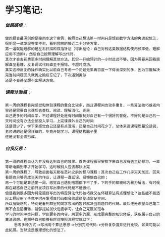 # 学习笔记:
    
##### 做题感悟：
    做的题目最深刻的是接雨水这个案例，按照自己想法第一时间只是想到数学方法的夹边取低洼，很明显一试发现答案不对，看到官网的接近二十分钟方案，
    第一遍就能理解的是左右扫描和双指针法（得出结论：自己对栈这类数据结构使用频率低，理解应用不透彻），然后自己按照理解写出代码，
    其次才会去花费更多时间理解其他方法，其实一开始预计的一小时远远不够，因为需要来回看题解直至看懂，反复调试代码直至不报错、不超时成功。
    其实这种反复的操作确实比以前自己考虑一个问题无果再百度一下得出深刻的多，因为百度解决完当前问题回头就抛之脑后忘记了，下次遇到类似
    还是不会甚至想不出解决方案。

##### 课程体验感：
    第一周的课程看完感觉和体验课程的重合比较多，而且课程间也较多重复，一些算法技巧或者内容还是需要自己课后去查找、阅读、理解消化，还是
    自己更多的时间自学，不过课程好处是有时间限制对自己有一个很好的督促，不好的是自己的一天时间没有办法全部投入学习，上完课课外自己的时间
    还是很少了，学下来感觉自己还是有点混沌，还是自己时间花少了，总体来说课程质量没话说，老师讲的还是很详细的，毕竟开始学习，课程结构脑子里
    还是没有全面形成。
        
##### 自我反思：
    第一周的课程自认为并没有达到自己的效果。首先课程很早安排下来自己没有去主动预习，一直等新电脑到来才开始学习，这时候别人应该都快上完
    第一周的课程了，导致后面每天都在恶补之前的预习课程；其次自己在工作几乎天天加班，回来看题也只够完成当天的作业，让课程一直延误，挺懊恼自己的；
    再一个可能是算法第一周，感觉自己遇到啥题都下不了手，下的手的都被称为暴力解法，有时候都在疑惑自己之前开发项目写出来的代码是不是很烂，
    但是看到很多因为特定题目写出的特定算法代码技巧我又在怀疑算法有点理想化？这些能不能适应工程应用？毕竟平时开发项目代码都会给后续变动留足空间，
    所以挺疑惑的，特别是看到群里的同学写出的暂时解决当前题目的代码。最后还是希望自己第二周不会重蹈覆辙，能够提前加快进度学习，让自己克服加班与
    学习的时间冲突问题，学到更多的内容，刷更多的题，形成更完整的知识体系，获取属于自己的算法思想。也期待自己能够有时间按照流程完成以下： 
        思考多种方式->写出每个算法思想->分别完成代码->分析复杂度并进行比较，如果可能以此拓展。当然这是很理想化的想法了。